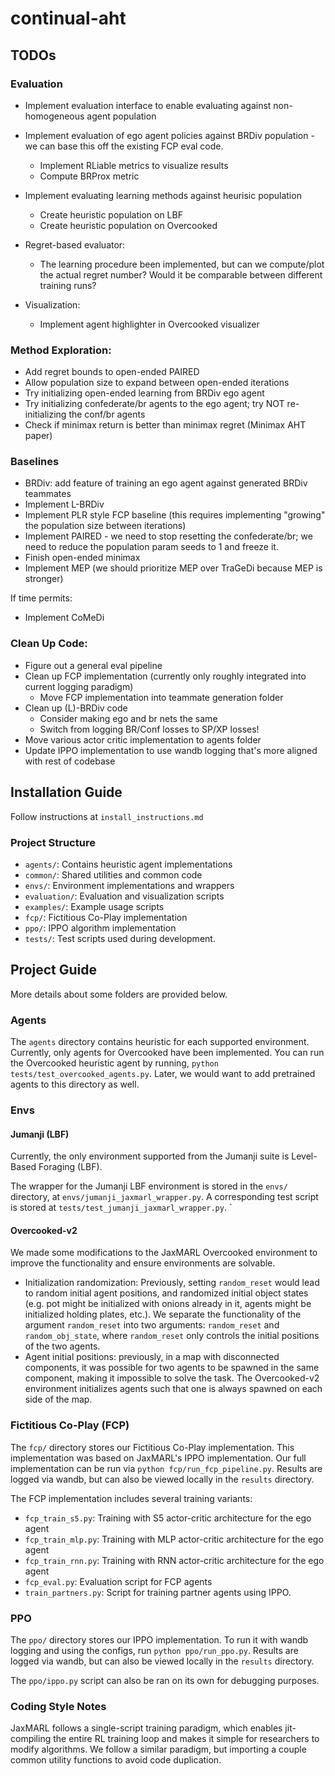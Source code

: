 # continual-aht

## TODOs

### Evaluation
- Implement evaluation interface to enable evaluating against non-homogeneous agent population

- Implement evaluation of ego agent policies against BRDiv population - we can base this off the existing FCP eval code. 
    - Implement RLiable metrics to visualize results
    - Compute BRProx metric
    
- Implement evaluating learning methods against heurisic population
    - Create heuristic population on LBF
    - Create heuristic population on Overcooked

- Regret-based evaluator: 
    - The learning procedure been implemented, but can we compute/plot the actual regret number? 
    Would it be comparable between different training runs? 

- Visualization: 
    - Implement agent highlighter in Overcooked visualizer

### Method Exploration: 
- Add regret bounds to open-ended PAIRED
- Allow population size to expand between open-ended iterations
- Try initializing open-ended learning from BRDiv ego agent
- Try initializing confederate/br agents to the ego agent; try NOT re-initializing the conf/br agents
- Check if minimax return is better than minimax regret (Minimax AHT paper)

### Baselines 
- BRDiv: add feature of training an ego agent against generated BRDiv teammates
- Implement L-BRDiv
- Implement PLR style FCP baseline (this requires implementing "growing" the population size between iterations)
- Implement PAIRED - we need to stop resetting the confederate/br; we need to reduce the population param seeds to 1 and freeze it.
- Finish open-ended minimax
- Implement MEP (we should prioritize MEP over TraGeDi because MEP is stronger)

If time permits: 
- Implement CoMeDi


### Clean Up Code: 
- Figure out a general eval pipeline
- Clean up FCP implementation (currently only roughly integrated into current logging paradigm)
    - Move FCP implementation into teammate generation folder
- Clean up (L)-BRDiv code
    - Consider making ego and br nets the same 
    - Switch from logging BR/Conf losses to SP/XP losses!
- Move various actor critic implementation to agents folder
- Update IPPO implementation to use wandb logging that's more aligned with rest of codebase

## Installation Guide
Follow instructions at `install_instructions.md`

### Project Structure
- `agents/`: Contains heuristic agent implementations
- `common/`: Shared utilities and common code
- `envs/`: Environment implementations and wrappers
- `evaluation/`: Evaluation and visualization scripts
- `examples/`: Example usage scripts
- `fcp/`: Fictitious Co-Play implementation
- `ppo/`: IPPO algorithm implementation
- `tests/`: Test scripts used during development.

## Project Guide

More details about some folders are provided below. 

### Agents

The `agents` directory contains heuristic for each supported environment. 
Currently, only agents for Overcooked have been implemented.
You can run the Overcooked heuristic agent by running, `python tests/test_overcooked_agents.py`.
Later, we would want to add pretrained agents to this directory as well. 

### Envs
#### Jumanji (LBF)
Currently, the only environment supported from the Jumanji suite is Level-Based Foraging (LBF).

The wrapper for the Jumanji LBF environment is stored in the `envs/` directory, at `envs/jumanji_jaxmarl_wrapper.py`. A corresponding test script is stored at `tests/test_jumanji_jaxmarl_wrapper.py`.
`
#### Overcooked-v2
We made some modifications to the JaxMARL Overcooked environment to improve the functionality and ensure environments are solvable.

- Initialization randomization: Previously, setting `random_reset` would lead to random initial agent positions, and randomized initial object states (e.g. pot might be initialized with onions already in it, agents might be initialized holding plates, etc.). We separate the functionality of the argument `random_reset` into two arguments: `random_reset` and `random_obj_state`, where `random_reset` only controls the initial positions of the two agents. 
- Agent initial positions: previously, in a map with disconnected components, it was possible for two agents to be spawned in the same component, making it impossible to solve the task. The Overcooked-v2 environment initializes agents such that one is always spawned on each side of the map.


### Fictitious Co-Play (FCP)
The `fcp/` directory stores our Fictitious Co-Play implementation. This implementation was based on JaxMARL's IPPO implementation. 
Our full implementation can be run via `python fcp/run_fcp_pipeline.py`. Results are logged via wandb, but can also be viewed locally in the `results` directory.

The FCP implementation includes several training variants:
- `fcp_train_s5.py`: Training with S5 actor-critic architecture for the ego agent
- `fcp_train_mlp.py`: Training with MLP actor-critic architecture for the ego agent
- `fcp_train_rnn.py`: Training with RNN actor-critic architecture for the ego agent
- `fcp_eval.py`: Evaluation script for FCP agents
- `train_partners.py`: Script for training partner agents using IPPO.

### PPO
The `ppo/` directory stores our IPPO implementation. 
To run it with wandb logging and using the configs, run `python ppo/run_ppo.py`. 
Results are logged via wandb, but can also be viewed locally in the `results` directory.

The `ppo/ippo.py` script can also be ran on its own for debugging purposes.

### Coding Style Notes
JaxMARL follows a single-script training paradigm, which enables jit-compiling the entire RL training loop and makes it simple for researchers to modify algorithms. 
We follow a similar paradigm, but importing a couple common utility functions to avoid code duplication. 
